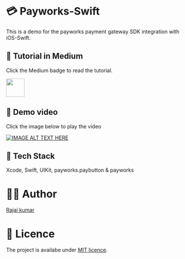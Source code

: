# 💳 Payworks-Swift

This is a demo for the payworks payment gateway SDK integration with iOS-Swift.

## 📄 Tutorial in Medium

Click the Medium badge to read the tutorial.

<a href="https://rajaikumar.medium.com/payworks-paybutton-swift-version-3dcc8653af03 "><img src="https://img.shields.io/badge/medium-%2312100E.svg?&style=for-the-badge&logo=medium&logoColor=white" height=50></a> 


## 🎥 Demo video 

Click the image below to play the video

[![IMAGE ALT TEXT HERE](https://img.youtube.com/vi/N1erBO3H1bA/hqdefault.jpg)](https://www.youtube.com/watch?v=N1erBO3H1bA)


## 🥞 Tech Stack

Xcode, Swift, UIKit, payworks.paybutton & payworks

# 👨‍💻 Author 
[Rajai kumar](https://github.com/Rajaikumar-iOSDev)

# 🔖 Licence 
The project is availabe under [MIT licence](https://github.com/Rajaikumar-iOSDev/Payworks-Swift/blob/main/LICENSE).
